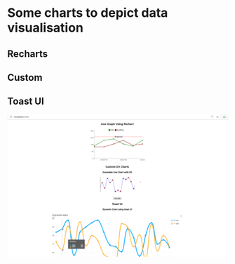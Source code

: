 # Some charts to depict data visualisation

## Recharts

## Custom

## Toast UI

![Alt text](/screenshot1.png?raw=true "ImageTitle")
